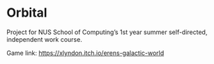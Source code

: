 # Orbital
 
Project for NUS School of Computing’s 1st year summer self-directed, independent work course.

Game link: https://xlyndon.itch.io/erens-galactic-world
